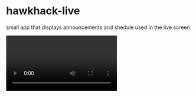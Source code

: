 # hawkhack-live

small app that displays announcements and shedule used in the live screen

![](main-screen.webm)
